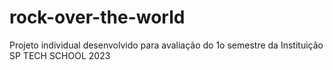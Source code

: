 # rock-over-the-world
Projeto individual desenvolvido para avaliação do 1o semestre da Instituição SP TECH SCHOOL 2023
